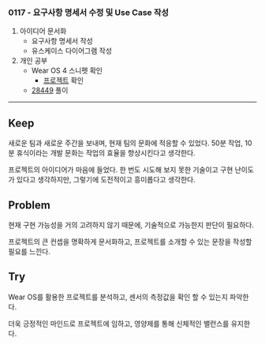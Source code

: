 ### 0117 - 요구사항 명세서 수정 및 Use Case 작성
1. 아이디어 문서화
    - 요구사항 명세서 작성
    - 유스케이스 다이어그램 작성
2. 개인 공부
    - Wear OS 4 스니펫 확인
        - [프로젝트](https://github.com/Eungae-D/dallim) 확인
    - [28449](https://www.acmicpc.net/problem/28449) 풀이

<hr>

## Keep
새로운 팀과 새로운 주간을 보내며, 현재 팀의 문화에 적응할 수 있었다. 50분 작업, 10분 휴식이라는 개발 문화는 작업의 효율을 향상시킨다고 생각한다.

프로젝트의 아이디어가 마음에 들었다. 한 번도 시도해 보지 못한 기술이고 구현 난이도가 있다고 생각하지만, 그렇기에 도전적이고 흥미롭다고 생각한다.


## Problem
현재 구현 가능성을 거의 고려하지 않기 때문에, 기술적으로 가능한지 판단이 필요하다.

프로젝트의 큰 컨셉을 명확하게 문서화하고, 프로젝트를 소개할 수 있는 문장을 작성할 필요를 느낀다.



## Try
Wear OS를 활용한 프로젝트를 분석하고, 센서의 측정값을 확인 할 수 있는지 파악한다.

더욱 긍정적인 마인드로 프로젝트에 임하고, 영양제를 통해 신체적인 밸런스를 유지한다.


